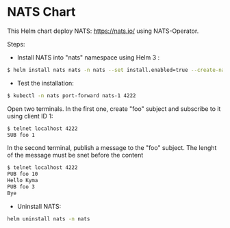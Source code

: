 # NATS Chart

This Helm chart deploy NATS: https://nats.io/  using NATS-Operator.

Steps:

- Install NATS into "nats" namespace using Helm 3 :
```bash
$ helm install nats nats -n nats --set install.enabled=true --create-namespace --debug --wait
```
- Test the installation:
```bash
$ kubectl -n nats port-forward nats-1 4222
```
Open two terminals.
In the first one, create "foo" subject and subscribe to it using client ID 1:
```bash
$ telnet localhost 4222
SUB foo 1
```
In the second terminal, publish a message to the "foo" subject. The lenght of the message must be snet before the content
```bash
$ telnet localhost 4222
PUB foo 10
Hello Kyma
PUB foo 3
Bye
```
- Uninstall NATS:
```bash
helm uninstall nats -n nats
```

